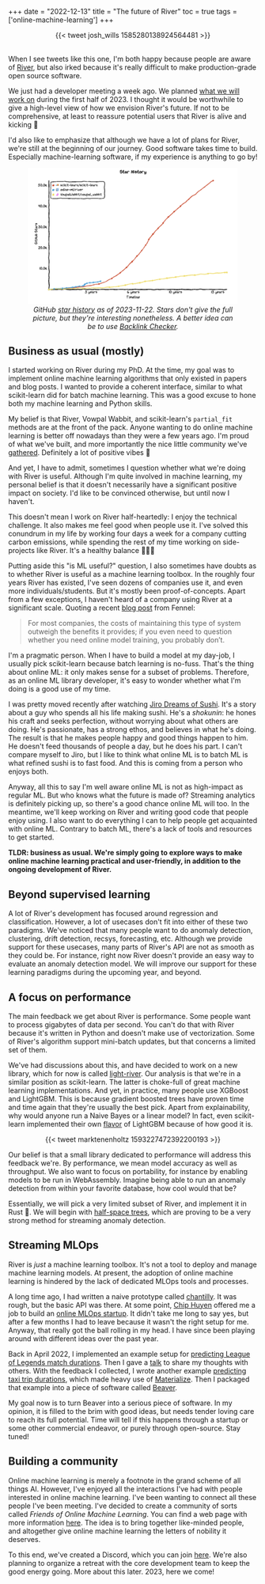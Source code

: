 +++
date = "2022-12-13"
title = "The future of River"
toc = true
tags = ['online-machine-learning']
+++

<div align="center">{{< tweet josh_wills 1585280138924564481 >}}</div>
<br>

When I see tweets like this one, I'm both happy because people are aware of [River](https://riverml.xyz/), but also irked because it's really difficult to make production-grade open source software.

We just had a developer meeting a week ago. We planned [what we will work on](https://github.com/orgs/online-ml/projects/3?query=is%3Aopen+sort%3Aupdated-desc) during the first half of 2023. I thought it would be worthwhile to give a high-level view of how we envision River's future. If not to be comprehensive, at least to reassure potential users that River is alive and kicking 🤺

I'd also like to emphasize that although we have a lot of plans for River, we're still at the beginning of our journey. Good software takes time to build. Especially machine-learning software, if my experience is anything to go by!

<div align="center">
<figure >
    <img src="/img/blog/future-of-river/star-history-20221213.png" style="box-shadow: none;">
    <figcaption><i>GitHub <a href="https://star-history.com/#scikit-learn/scikit-learn&online-ml/river&VowpalWabbit/vowpal_wabbit&Timeline">star history</a> as of 2023-11-22. Stars don't give the full picture, but they're interesting nonetheless. A better idea can be to use <a href="https://ahrefs.com/backlink-checker">Backlink Checker</a>.</i></figcaption>
</figure>
</div>

## Business as usual (mostly)

I started working on River during my PhD. At the time, my goal was to implement online machine learning algorithms that only existed in papers and blog posts. I wanted to provide a coherent interface, similar to what scikit-learn did for batch machine learning. This was a good excuse to hone both my machine learning and Python skills.

My belief is that River, Vowpal Wabbit, and scikit-learn's `partial_fit` methods are at the front of the pack. Anyone wanting to do online machine learning is better off nowadays than they were a few years ago. I'm proud of what we've built, and more importantly the nice little community we've [gathered](/content/blog/first-river-meetup.md). Definitely a lot of positive vibes 💫

And yet, I have to admit, sometimes I question whether what we're doing with River is useful. Although I'm quite involved in machine learning, my personal belief is that it doesn't necessarily have a significant positive impact on society. I'd like to be convinced otherwise, but until now I haven't.

This doesn't mean I work on River half-heartedly: I enjoy the technical challenge. It also makes me feel good when people use it. I've solved this conundrum in my life by working four days a week for a company cutting carbon emissions, while spending the rest of my time working on side-projects like River. It's a healthy balance 🧘🏼‍♂️

Putting aside this "is ML useful?" question, I also sometimes have doubts as to whether River is useful as a machine learning toolbox. In the roughly four years River has existed, I've seen dozens of companies use it, and even more individuals/students. But it's mostly been proof-of-concepts. Apart from a few exceptions, I haven't heard of a company using River at a significant scale. Quoting a recent [blog post](https://fennel.ai/blog/challenges-of-building-realtime-ml-pipelines/) from Fennel:

> For most companies, the costs of maintaining this type of system outweigh the benefits it provides; if you even need to question whether you need online model training, you probably don’t.

I'm a pragmatic person. When I have to build a model at my day-job, I usually pick scikit-learn because batch learning is no-fuss. That's the thing about online ML: it only makes sense for a subset of problems. Therefore, as an online ML library developer, it's easy to wonder whether what I'm doing is a good use of my time.

I was pretty moved recently after watching [Jiro Dreams of Sushi](https://www.imdb.com/title/tt1772925/). It's a story about a guy who spends all his life making sushi. He's a *shokunin*: he hones his craft and seeks perfection, without worrying about what others are doing. He's passionate, has a strong ethos, and believes in what he's doing. The result is that he makes people happy and good things happen to him. He doesn't feed thousands of people a day, but he does his part. I can't compare myself to Jiro, but I like to think what online ML is to batch ML is what refined sushi is to fast food. And this is coming from a person who enjoys both.

Anyway, all this to say I'm well aware online ML is not as high-impact as regular ML. But who knows what the future is made of? Streaming analytics is definitely picking up, so there's a good chance online ML will too. In the meantime, we'll keep working on River and writing good code that people enjoy using. I also want to do everything I can to help people get acquainted with online ML. Contrary to batch ML, there's a lack of tools and resources to get started.

**TLDR: business as usual. We're simply going to explore ways to make online machine learning practical and user-friendly, in addition to the ongoing development of River.**

## Beyond supervised learning

A lot of River's development has focused around regression and classification. However, a lot of usecases don't fit into either of these two paradigms. We've noticed that many people want to do anomaly detection, clustering, drift detection, recsys, forecasting, etc. Although we provide support for these usecases, many parts of River's API are not as smooth as they could be. For instance, right now River doesn't provide an easy way to evaluate an anomaly detection model. We will improve our support for these learning paradigms during the upcoming year, and beyond.

## A focus on performance

The main feedback we get about River is performance. Some people want to process gigabytes of data per second. You can't do that with River because it's written in Python and doesn't make use of vectorization. Some of River's algorithm support mini-batch updates, but that concerns a limited set of them.

We've had discussions about this, and have decided to work on a new library, which for now is called [light-river](https://github.com/online-ml/light-river). Our analysis is that we're in a similar position as scikit-learn. The latter is choke-full of great machine learning implementations. And yet, in practice, many people use XGBoost and LightGBM. This is because gradient boosted trees have proven time and time again that they're usually the best pick. Apart from explainability, why would anyone run a Naive Bayes or a linear model? In fact, even scikit-learn implemented their own [flavor](https://pydata.org/nyc2019/schedule/presentation/5/deep-dive-into-scikit-learns-histgradientboostingclassifier-and-regressor/) of LightGBM because of how good it is.

<div align="center">{{< tweet marktenenholtz 1593227472392200193 >}}</div>

Our belief is that a small library dedicated to performance will address this feedback we're. By performance, we mean model accuracy as well as throughput. We also want to focus on portability, for instance by enabling models to be run in WebAssembly. Imagine being able to run an anomaly detection from within your favorite database, how cool would that be?

Essentially, we will pick a very limited subset of River, and implement it in Rust 🦀. We will begin with [half-space trees](https://riverml.xyz/dev/api/anomaly/HalfSpaceTrees/), which are proving to be a very strong method for streaming anomaly detection.

## Streaming MLOps

River is *just* a machine learning toolbox. It's not a tool to deploy and manage machine learning models. At present, the adoption of online machine learning is hindered by the lack of dedicated MLOps tools and processes.

A long time ago, I had written a naive prototype called [chantilly](https://github.com/online-ml/chantilly). It was rough, but the basic API was there. At some point, [Chip Huyen](https://huyenchip.com/) offered me a job to build an [online MLOps startup](https://www.claypot.ai/). It didn't take me long to say yes, but after a few months I had to leave because it wasn't the right setup for me. Anyway, that really got the ball rolling in my head. I have since been playing around with different ideas over the past year.

Back in April 2022, I implemented an example setup for [predicting League of Legends match durations](https://github.com/online-ml/lol-match-duration). Then I gave a [talk](https://www.youtube.com/watch?v=nzFTmJnIakk&list=PLIU25-FciwNaz5PqWPiHmPCMOFYoEsJ8c&index=6) to share my thoughts with others. With the feedback I collected, I wrote another example [predicting taxi trip durations](https://github.com/MaxHalford/taxi-demo-rp-mz-rv-rd-st), which made heavy use of [Materialize](https://materialize.com/). Then I packaged that example into a piece of software called [Beaver](https://github.com/online-ml/beaver).

My goal now is to turn Beaver into a serious piece of software. In my opinion, it is filled to the brim with good ideas, but needs tender loving care to reach its full potential. Time will tell if this happens through a startup or some other commercial endeavor, or purely through open-source. Stay tuned!

## Building a community

Online machine learning is merely a footnote in the grand scheme of all things AI. However, I've enjoyed all the interactions I've had with people interested in online machine learning. I've been wanting to connect all these people I've been meeting. I've decided to create a community of sorts called *Friends of Online Machine Learning*. You can find a web page with more information [here](https://maxhalford.notion.site/Friends-of-Online-Machine-Learning-8a264829ccf345a4b2627de38139ec8b). The idea is to bring together like-minded people, and altogether give online machine learning the letters of nobility it deserves.

To this end, we've created a Discord, which you can join [here](https://discord.gg/qNmrKEZMAn). We're also planning to organize a retreat with the core development team to keep the good energy going. More about this later. 2023, here we come!
